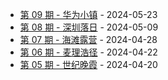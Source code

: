 * [第 09 期 - 华为小镇](https://lifei.life/posts/09-华为小镇) - 2024-05-23
* [第 08 期 - 深圳落日](https://lifei.life/posts/08-深圳落日) - 2024-05-09
* [第 07 期 - 海滩露营](https://lifei.life/posts/07-海滩露营) - 2024-04-28
* [第 06 期 - 麦理浩径](https://lifei.life/posts/06-麦理浩径) - 2024-04-22
* [第 05 期 - 世纪晚霞](https://lifei.life/posts/05-世纪晚霞) - 2024-04-20
